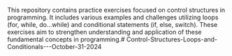 This repository contains practice exercises focused on control structures in programming. It includes various examples and challenges utilizing loops (for, while, do...while) and conditional statements (if, else, switch). These exercises aim to strengthen understanding and application of these fundamental concepts in programming.# Control-Structures-Loops-and-Conditionals---October-31-2024
